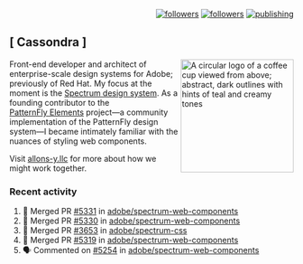 <p align="right"><a rel="me" href="https://front-end.social/@castastrophe">
    <img alt="followers" title="Follow me on Mastodon" src="https://img.shields.io/mastodon/follow/109297102751309835?domain=https%3A%2F%2Ffront-end.social&label=Follow&logo=mastodon&logoColor=white&style=for-the-badge&labelColor=008080&color=006969"/></a>
  <a href="https://codepen.io/castastrophe/">
    <img alt="followers" title="Follow me on CodePen" src="https://img.shields.io/badge/23-1?color=640464&labelColor=7c007c&style=for-the-badge&logo=codepen&label=Follow"/></a>
<a href="https://castastrophe.medium.com/">
    <img alt="publishing" title="View articles on Medium" src="https://img.shields.io/badge/107-1?color=666&labelColor=444&label=subscribe&logo=medium&logoColor=white&style=for-the-badge"/></a>
</p>

## [&nbsp;Cassondra&nbsp;]

<img align="right" src="https://github-production-user-asset-6210df.s3.amazonaws.com/1840295/253016758-ba468774-1cd3-42c2-8f43-947b5eeb5edf.png" height="200" alt="A circular logo of a coffee cup viewed from above; abstract, dark outlines with hints of teal and creamy tones">

Front-end developer and architect of enterprise-scale design systems for Adobe; previously of Red Hat. My focus at the moment is the [Spectrum design system](https://github.com/adobe/spectrum-css). As a founding contributor to the [PatternFly&nbsp;Elements](https://github.com/patternfly/patternfly-elements) project&mdash;a community implementation of the PatternFly design system&mdash;I became intimately familiar with the nuances of styling web components.

Visit [allons-y.llc](http://allons-y.llc/) for more about how we might work together.

### Recent activity

<!--START_SECTION:activity-->
1. 🎉 Merged PR [#5331](https://github.com/adobe/spectrum-web-components/pull/5331) in [adobe/spectrum-web-components](https://github.com/adobe/spectrum-web-components)
2. 🎉 Merged PR [#5330](https://github.com/adobe/spectrum-web-components/pull/5330) in [adobe/spectrum-web-components](https://github.com/adobe/spectrum-web-components)
3. 🎉 Merged PR [#3653](https://github.com/adobe/spectrum-css/pull/3653) in [adobe/spectrum-css](https://github.com/adobe/spectrum-css)
4. 🎉 Merged PR [#5319](https://github.com/adobe/spectrum-web-components/pull/5319) in [adobe/spectrum-web-components](https://github.com/adobe/spectrum-web-components)
5. 🗣 Commented on [#5254](https://github.com/adobe/spectrum-web-components/pull/5254#issuecomment-2773807807) in [adobe/spectrum-web-components](https://github.com/adobe/spectrum-web-components)
<!--END_SECTION:activity-->
